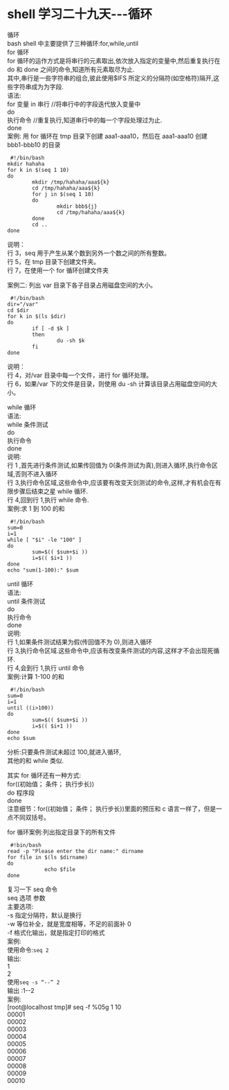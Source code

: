 # shell 学习二十九天---循环

循环  
bash shell 中主要提供了三种循环:for,while,until  
for 循环  
for 循环的运作方式是将串行的元素取出,依次放入指定的变量中,然后重复执行在 do 和 done 之间的命令,知道所有元素取尽为止.  
其中,串行是一些字符串的组合,彼此使用$IFS 所定义的分隔符(如空格符)隔开,这些字符串成为为字段.  
语法:  
for 变量 in 串行 //将串行中的字段迭代放入变量中  
do  
执行命令 //重复执行,知道串行中的每一个字段处理过为止.  
done  
案例: 用 for 循环在 tmp 目录下创建 aaa1-aaa10，然后在 aaa1-aaa10 创建 bbb1-bbb10 的目录  

```
 #!/bin/bash  
mkdir hahaha  
for k in $(seq 1 10)  
do  
        mkdir /tmp/hahaha/aaa${k}  
        cd /tmp/hahaha/aaa${k}  
        for j in $(seq 1 10)  
        do  
                mkdir bbb${j}  
                cd /tmp/hahaha/aaa${k}  
        done  
        cd ..  
done  
```

说明：  
 行 3，seq 用于产生从某个数到另外一个数之间的所有整数。  
 行 5，在 tmp 目录下创建文件夹。  
 行 7，在使用一个 for 循环创建文件夹  
 
案例二: 列出 var 目录下各子目录占用磁盘空间的大小。  

```
 #!/bin/bash  
dir="/var"                                                           
cd $dir  
for k in $(ls $dir)  
do  
        if [ -d $k ]  
        then  
                du -sh $k  
        fi  
done  
```
  
说明：  
行 4，对/var 目录中每一个文件，进行 for 循环处理。      
行 6，如果/var 下的文件是目录，则使用 du -sh 计算该目录占用磁盘空间的大小。  
 
while 循环   
语法:  
while 条件测试  
do  
执行命令  
done  
说明:  
行 1 ,首先进行条件测试,如果传回值为 0(条件测试为真),则进入循环,执行命令区域,否则不进入循环  
行 3,执行命令区域,这些命令中,应该要有改变天剑测试的命令,这样,才有机会在有限步骤后结束之星 while 循环.  
行 4,回到行 1,执行 while 命令.  
案例:求 1 到 100 的和  
```
 #!/bin/bash  
sum=0  
i=1  
while [ "$i" -le "100" ]  
do  
        sum=$(( $sum+$i ))  
        i=$(( $i+1 ))  
done  
echo "sum(1-100):" $sum  
``` 
until 循环  
语法:  
until 条件测试  
do  
执行命令  
done  
说明:  
行 1,如果条件测试结果为假(传回值不为 0),则进入循环  
行 3,执行命令区域.这些命令中,应该有改变条件测试的内容,这样才不会出现死循环.  
行 4,会到行 1,执行 until 命令  
案例:计算 1-100 的和  
```
 #!/bin/bash  
sum=0  
i=1  
until ((i>100))  
do  
        sum=$(( $sum+$i ))  
        i=$(( $i+1 ))  
done  
echo $sum  
```
 
分析:只要条件测试未超过 100,就进入循环,  
其他的和 while 类似.  
 
其实 for 循环还有一种方式:  
for((初始值； 条件； 执行步长))  
do  程序段  
done  
注意细节：for((初始值； 条件； 执行步长))里面的预压和 c 语言一样了，但是一点不同双括号。  
 
for 循环案例:列出指定目录下的所有文件  

```
 #!bin/bash  
read -p "Please enter the dir name:" dirname  
for file in $(ls $dirname)  
do  
            echo $file  
done  
```
复习一下 seq 命令  
seq 选项 参数  
主要选项:  
-s 指定分隔符，默认是换行  
-w 等位补全，就是宽度相等，不足的前面补 0  
-f 格式化输出，就是指定打印的格式   
案例:  
使用命令:```seq 2```  
输出:  
1   
2  
使用```seq -s “--” 2```  
输出 :1--2  
案例:  
[root@localhost tmp]# seq -f %05g 1 10  
00001  
00002  
00003  
00004  
00005  
00006  
00007  
00008  
00009  
00010  
